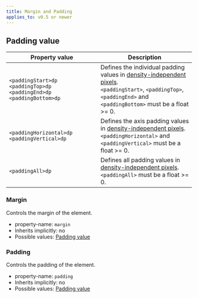 ```yaml
---
title: Margin and Padding
applies_to: v0.5 or newer
---
```


## Padding value


| Property value                                                     | Description                                                                                                                                                                                                                                           |
|--------------------------------------------------------------------|-------------------------------------------------------------------------------------------------------------------------------------------------------------------------------------------------------------------------------------------------------|
| `<paddingStart>dp <paddingTop>dp <paddingEnd>dp <paddingBottom>dp` | Defines the individual padding values in [density-independent pixels](https://developer.android.com/guide/topics/resources/more-resources#Dimension).<br>`<paddingStart>`, `<paddingTop>`, `<paddingEnd>` and `<paddingBottom>` must be a float >= 0. |
| `<paddingHorizontal>dp <paddingVertical>dp`                        | Defines the axis padding values in [density-independent pixels](https://developer.android.com/guide/topics/resources/more-resources#Dimension).<br>`<paddingHorizontal>` and `<paddingVertical>` must be a float >= 0.                                |
| `<paddingAll>dp`                                                   | Defines all padding values in [density-independent pixels](https://developer.android.com/guide/topics/resources/more-resources#Dimension).<br>`<paddingAll>` must be a float >= 0.                                                                    |

### Margin

Controls the margin of the element.

- property-name: `margin`
- Inherits implicitly: no
- Possible values: [Padding value](#padding-value)

### Padding

Controls the padding of the element.

- property-name: `padding`
- Inherits implicitly: no
- Possible values: [Padding value](#padding-value)
